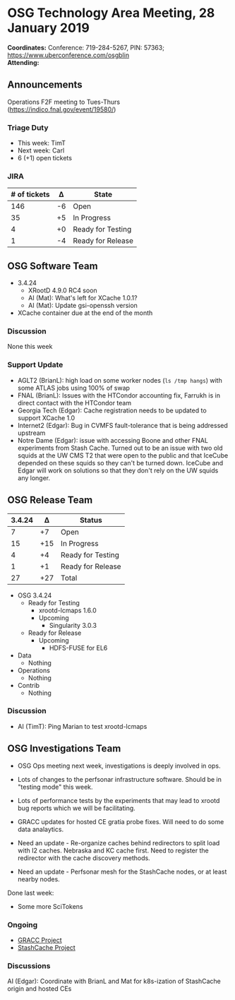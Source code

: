 # OSG Technology Area Meeting, 28 January 2019

**Coordinates:** Conference: 719-284-5267, PIN: 57363; <https://www.uberconference.com/osgblin>  
**Attending:**   


## Announcements

Operations F2F meeting to Tues-Thurs (<https://indico.fnal.gov/event/19580/>)  


### Triage Duty

-   This week: TimT
-   Next week: Carl
-   6 (+1) open tickets


### JIRA

| # of tickets | &Delta; | State             |
|------------ |------- |----------------- |
| 146          | -6      | Open              |
| 35           | +5      | In Progress       |
| 4            | +0      | Ready for Testing |
| 1            | -4      | Ready for Release |


## OSG Software Team

-   3.4.24  
    -   XRootD 4.9.0 RC4 soon
    -   AI (Mat): What's left for XCache 1.0.1?
    -   AI (Mat): Update gsi-openssh version
-   XCache container due at the end of the month


### Discussion

None this week  


### Support Update

-   AGLT2 (BrianL): high load on some worker nodes (`ls /tmp hangs`) with some ATLAS jobs using 100% of swap
-   FNAL (BrianL): Issues with the HTCondor accounting fix, Farrukh is in direct contact with the HTCondor team
-   Georgia Tech (Edgar): Cache registration needs to be updated to support XCache 1.0
-   Internet2 (Edgar): Bug in CVMFS fault-tolerance that is being addressed upstream
-   Notre Dame (Edgar): issue with accessing Boone and other FNAL experiments from Stash Cache. Turned out to be an issue with two old squids at the UW CMS T2 that were open to the public and that IceCube depended on these squids so they can't be turned down. IceCube and Edgar will work on solutions so that they don't rely on the UW squids any longer.


## OSG Release Team

| 3.4.24 | &Delta; | Status            |
|------ |------- |----------------- |
| 7      | +7      | Open              |
| 15     | +15     | In Progress       |
| 4      | +4      | Ready for Testing |
| 1      | +1      | Ready for Release |
| 27     | +27     | Total             |

-   OSG 3.4.24
    -   Ready for Testing
        -   xrootd-lcmaps 1.6.0
        -   Upcoming
            -   Singularity 3.0.3
    -   Ready for Release  
        -   Upcoming  
            -   HDFS-FUSE for EL6
-   Data  
    -   Nothing
-   Operations  
    -   Nothing
-   Contrib  
    -   Nothing


### Discussion

-   AI (TimT): Ping Marian to test xrootd-lcmaps


## OSG Investigations Team

-   OSG Ops meeting next week, investigations is deeply involved in ops.
-   Lots of changes to the perfsonar infrastructure software.  Should be in "testing mode" this week.
-   Lots of performance tests by the experiments that may lead to xrootd bug reports which we will be facilitating.
-   GRACC updates for hosted CE gratia probe fixes.  Will need to do some data analaytics.

-   Need an update - Re-organize caches behind redirectors to split load with I2 caches. Nebraska and KC cache first. Need to register the redirector with the cache discovery methods.
-   Need an update - Perfsonar mesh for the StashCache nodes, or at least nearby nodes.

Done last week:  

-   Some more SciTokens


### Ongoing

-   [GRACC Project](https://opensciencegrid.atlassian.net/projects/GRACC)
-   [StashCache Project](http://opensciencegrid.org/docs/data/stashcache/overview/)


### Discussions

AI (Edgar): Coordinate with BrianL and Mat for k8s-ization of StashCache origin and hosted CEs
